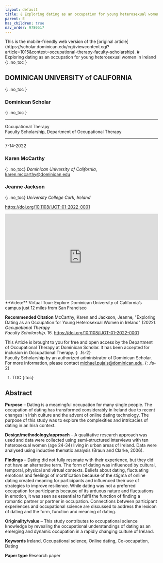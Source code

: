 ```yaml
---
layout: default
title: § Exploring dating as an occupation for young heterosexual women in Ireland
parent: E 
has_children: true
nav_order: 9780517
---
```

<style>
.dont-break-out {
  /* These are technically the same, but use both */
  overflow-wrap: break-word;
  word-wrap: break-word;

     -ms-word-break: break-all;
  /* This is the dangerous one in WebKit, as it breaks things wherever */
  word-break: break-all;
  /* Instead use this non-standard one: */
  word-break: break-word;
}

.youtube-container {
    position: relative;
    width: 100%;
    height: 0;
    padding-bottom: 56.25%;
}
.youtube-video {
    position: absolute;
    top: 0;
    left: 0;
    width: 100%;
    height: 100%;
}

</style>

<div class="dont-break-out" markdown="1">
This is the mobile-friendly web version of the [original article](https://scholar.dominican.edu/cgi/viewcontent.cgi?article=1015&context=occupational-therapy-faculty-scholarship).
# Exploring dating as an occupation for young heterosexual women in Ireland
{: .no_toc }

## DOMINICAN UNIVERSITY of CALIFORNIA
{: .no_toc }
### Dominican Scholar 
{: .no_toc }

***

Occupational Therapy   
Faculty Scholarship, Department of Occupational Therapy 

***

7-14-2022

### Karen McCarthy
{: .no_toc}
*Dominican University of California*, karen.mccarthy@dominican.edu

### Jeanne Jackson
{: .no_toc}
*University College Cork, Ireland*

https://doi.org/10.1108/IJOT-01-2022-0001

<div class="youtube-container">
<iframe width="100%" src="https://www.youtube.com/embed/s0w5TRohhgg" title="YouTube video player" frameborder="0" allow="accelerometer; autoplay; clipboard-write; encrypted-media; gyroscope; picture-in-picture" allowfullscreen class="youtube-video"></iframe>
</div>
**Video:** Virtual Tour: Explore Dominican University of California’s campus just 12 miles from San Francisco 

**Recommended Citation**
McCarthy, Karen and Jackson, Jeanne, "Exploring Dating as an Occupation for Young Heterosexual Women in Ireland" (2022). *Occupational Therapy   
Faculty Scholarship.* 16. https://doi.org/10.1108/IJOT-01-2022-0001

This Article is brought to you for free and open access by the Department of Occupational Therapy at Dominican Scholar. It has been accepted for inclusion in Occupational Therapy.
{: .fs-2}   
Faculty Scholarship by an authorized administrator of Dominican Scholar. For more information, please contact michael.pujals@dominican.edu.
{: .fs-2}

1. TOC
{:toc}

## Abstract
**Purpose** – Dating is a meaningful occupation for many single people. The occupation of dating has transformed considerably in Ireland due to recent changes in Irish culture and the advent of online dating technology. The purpose of this study was to explore the complexities and intricacies of dating in an Irish context.

**Design/methodology/approach** – A qualitative research approach was used and data were collected using semi-structured interviews with ten heterosexual women (age 24-34) living in urban areas of Ireland. Data were analysed using inductive thematic analysis (Braun and Clarke, 2006).

**Findings** – Dating did not fully resonate with their experience, but they did not have an alternative term. The form of dating was influenced by cultural, temporal, physical and virtual contexts. Beliefs about dating, fluctuating emotions and feelings of mortification because of the stigma of online dating created meaning for participants and influenced their use of strategies to improve resilience. While dating was not a preferred occupation for participants because of its arduous nature and fluctuations in emotion, it was seen as essential to fulfil the function of finding a romantic partner or partner in occupation. Connections between participant experiences and occupational science are discussed to address the lexicon of dating and the form, function and meaning of dating. 

**Originality/value** – This study contributes to occupational science knowledge by revealing the occupational understandings of dating as an emerging and dynamic occupation in a rapidly changing culture of Ireland.

**Keywords** Ireland, Occupational science, Online dating, Co-occupation, Dating

**Paper type** Research paper

</div>
